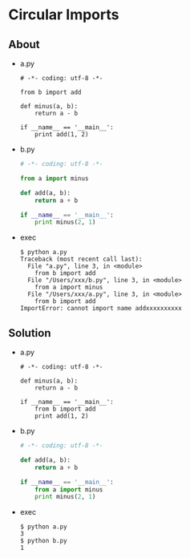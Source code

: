 # Circular Imports

## About

* a.py

  ```shell
  # -*- coding: utf-8 -*-

  from b import add

  def minus(a, b):
      return a - b

  if __name__ == '__main__':
      print add(1, 2)
  ```

* b.py

  ```python
  # -*- coding: utf-8 -*-

  from a import minus

  def add(a, b):
      return a + b

  if __name__ == '__main__':
      print minus(2, 1)
  ```

* exec

  ```shell
  $ python a.py
  Traceback (most recent call last):
    File "a.py", line 3, in <module>
      from b import add
    File "/Users/xxx/b.py", line 3, in <module>
      from a import minus
    File "/Users/xxx/a.py", line 3, in <module>
      from b import add
  ImportError: cannot import name addxxxxxxxxxx 
  ```

## Solution
* a.py

  ```shell
  # -*- coding: utf-8 -*-

  def minus(a, b):
      return a - b

  if __name__ == '__main__':
      from b import add
      print add(1, 2)
  ```

* b.py

  ```python
  # -*- coding: utf-8 -*-

  def add(a, b):
      return a + b

  if __name__ == '__main__':
      from a import minus
      print minus(2, 1)
  ```


* exec

  ```shell
  $ python a.py
  3
  $ python b.py
  1
  ```



